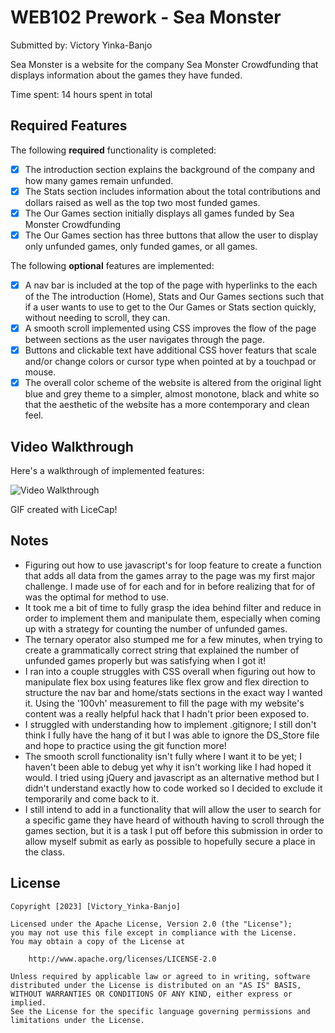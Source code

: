 # WEB102 Prework - Sea Monster

Submitted by: Victory Yinka-Banjo

Sea Monster is a website for the company Sea Monster Crowdfunding that displays information about the games they have funded.

Time spent: 14 hours spent in total

## Required Features

The following **required** functionality is completed:

- [x] The introduction section explains the background of the company and how many games remain unfunded.
- [x] The Stats section includes information about the total contributions and dollars raised as well as the top two most funded games.
- [x] The Our Games section initially displays all games funded by Sea Monster Crowdfunding
- [x] The Our Games section has three buttons that allow the user to display only unfunded games, only funded games, or all games.

The following **optional** features are implemented:

- [x] A nav bar is included at the top of the page with hyperlinks to the each of the The introduction (Home), Stats and Our Games sections such that if a user wants to use to get to the Our Games or Stats section quickly, without needing to scroll, they can.
- [x] A smooth scroll implemented using CSS improves the flow of the page between sections as the user navigates through the page.
- [x] Buttons and clickable text have additional CSS hover featurs that scale and/or change colors or cursor type when pointed at by a touchpad or mouse.
- [x] The overall color scheme of the website is altered from the original light blue and grey theme to a simpler, almost monotone, black and white so that the aesthetic of the website has a more contemporary and clean feel.

## Video Walkthrough

Here's a walkthrough of implemented features:

<img src='https://i.imgur.com/qFFk5MH.gif' title='Video Walkthrough' width='' alt='Video Walkthrough' />
<!-- <img src='https://imgur.com/TOdwWdK' title='Video Walkthrough' width='' alt='Video Walkthrough' /> -->

GIF created with LiceCap!

## Notes

- Figuring out how to use javascript's for loop feature to create a function that adds all data from the games array to the page was my first major challenge. I made use of for each and for in before realizing that for of was the optimal for method to use.
- It took me a bit of time to fully grasp the idea behind filter and reduce in order to implement them and manipulate them, especially when coming up with a strategy for counting the number of unfunded games.
- The ternary operator also stumped me for a few minutes, when trying to create a grammatically correct string that explained the number of unfunded games properly but was satisfying when I got it!
- I ran into a couple struggles with CSS overall when figuring out how to manipulate flex box using features like flex grow and flex direction to structure the nav bar and home/stats sections in the exact way I wanted it. Using the '100vh' measurement to fill the page with my website's content was a really helpful hack that I hadn't prior been exposed to.
- I struggled with understanding how to implement .gitignore; I still don't think I fully have the hang of it but I was able to ignore the DS_Store file and hope to practice using the git function more!
- The smooth scroll functionality isn't fully where I want it to be yet; I haven't been able to debug yet why it isn't working like I had hoped it would. I tried using jQuery and javascript as an alternative method but I didn't understand exactly how to code worked so I decided to exclude it temporarily and come back to it.
- I still intend to add in a functionality that will allow the user to search for a specific game they have heard of withouth having to scroll through the games section, but it is a task I put off before this submission in order to allow myself submit as early as possible to hopefully secure a place in the class.

## License

    Copyright [2023] [Victory_Yinka-Banjo]

    Licensed under the Apache License, Version 2.0 (the "License");
    you may not use this file except in compliance with the License.
    You may obtain a copy of the License at

        http://www.apache.org/licenses/LICENSE-2.0

    Unless required by applicable law or agreed to in writing, software
    distributed under the License is distributed on an "AS IS" BASIS,
    WITHOUT WARRANTIES OR CONDITIONS OF ANY KIND, either express or implied.
    See the License for the specific language governing permissions and
    limitations under the License.
